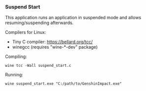 ### Suspend Start

This application runs an application in suspended mode and allows resuming/suspending afterwards.

Compilers for Linux:

  * Tiny C compiler: https://bellard.org/tcc/
  * winegcc (requires "wine-*-dev" package)

Compiling:

    wine tcc -Wall suspend_start.c

Running:

    wine suspend_start.exe "C:/path/to/GenshinImpact.exe"
